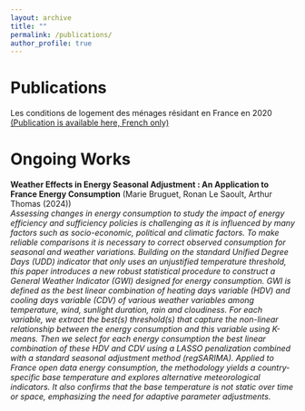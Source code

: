 ```yaml
---
layout: archive
title: ""
permalink: /publications/
author_profile: true
---
```


# Publications
Les conditions de logement des ménages résidant en France en 2020 [(Publication is available here, French only)](https://www.statistiques.developpement-durable.gouv.fr/les-conditions-de-logement-des-menages-residant-en-france-en-2020?rubrique=54&dossier=1050)

# Ongoing Works
**Weather Effects in Energy Seasonal Adjustment : An Application to France Energy Consumption** (Marie Bruguet, Ronan Le Saoult, Arthur Thomas (2024))\
*Assessing changes in energy consumption to study the impact of energy efficiency and sufficiency policies is challenging as it is influenced by many factors such as socio-economic, political and climatic factors. To make reliable comparisons it is necessary to correct observed consumption for seasonal and weather variations. Building on the standard Unified Degree Days (UDD) indicator that only uses an unjustified temperature threshold, this paper introduces a new robust statistical procedure to construct a General Weather Indicator (GWI) designed for energy
consumption. GWI is defined as the best linear combination of heating days variable (HDV) and cooling days variable (CDV) of various weather variables among temperature, wind, sunlight duration, rain and cloudiness. For each variable, we extract the best(s) threshold(s) that capture the non-linear relationship between the energy consumption and this variable using K-means. Then we select for each energy consumption the best linear combination of these HDV and CDV using a LASSO penalization combined with a standard seasonal adjustment method (regSARIMA).
Applied to France open data energy consumption, the methodology yields a country-specific base temperature and explores alternative meteorological indicators. It also confirms that the base temperature is not static over time or space, emphasizing the need for adaptive parameter adjustments.*

